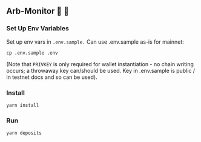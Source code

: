
## Arb-Monitor 🔵 👀

### Set Up Env Variables

Set up env vars in `.env.sample.` Can use .env.sample as-is for mainnet:

```
cp .env.sample .env
```

(Note that `PRIVKEY` is only required for wallet instantiation - no chain writing occurs; a throwaway key can/should be used. Key in .env.sample is public / in testnet docs and so can be used).

### Install

```
yarn install
```

### Run

```
yarn deposits
```